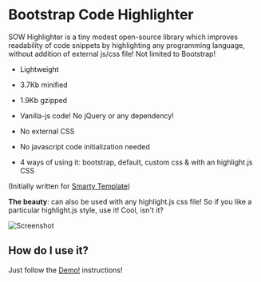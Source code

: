 # Bootstrap Code Highlighter

SOW Highlighter is a tiny modest open-source library which improves readability of code snippets by highlighting any programming language, without addition of external js/css file! Not limited to Bootstrap!

* Lightweight
* 3.7Kb minified
* 1.9Kb gzipped



* Vanilla-js code! No jQuery or any dependency!
* No external CSS
* No javascript code initialization needed
* 4 ways of using it: bootstrap, default, custom css &amp; with an highlight.js CSS

(Initially written for [Smarty Template](https://wrapbootstrap.com/theme/smarty-website-admin-rtl-WB02DSN1B))

**The beauty**: can also be used with any highlight.js css file! So if you like a particular highlight.js style, use it! Cool, isn't it?


![Screenshot](https://stepofweb.github.io/sow-highlighter/screenshot.png)


## How do I use it?
Just follow the [Demo!](http://stepofweb.github.io/sow-highlighter) instructions!

